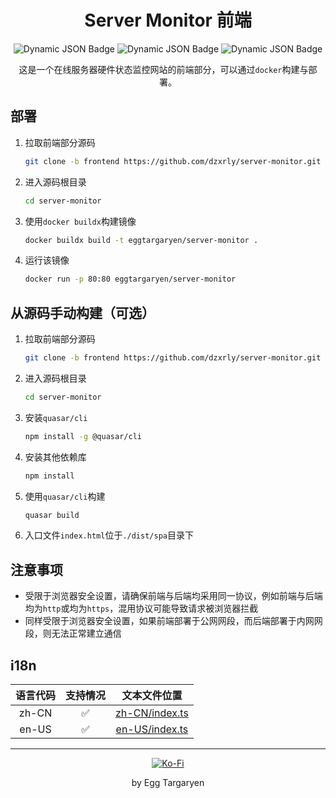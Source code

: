 <div align="center">

# Server Monitor 前端

</div>

<div align="center">

![Dynamic JSON Badge](https://img.shields.io/badge/dynamic/json?url=https%3A%2F%2Fraw.githubusercontent.com%2Fdzxrly%2Fserver-monitor%2Ffrontend%2Fpackage.json&query=%24.version&prefix=V&style=flat-square&label=Version) ![Dynamic JSON Badge](https://img.shields.io/badge/dynamic/json?url=https%3A%2F%2Fraw.githubusercontent.com%2Fdzxrly%2Fserver-monitor%2Ffrontend%2Fpackage.json&query=%24.dependencies.vue&style=flat-square&logo=vuedotjs&label=Vue&color=41a172) ![Dynamic JSON Badge](https://img.shields.io/badge/dynamic/json?url=https%3A%2F%2Fraw.githubusercontent.com%2Fdzxrly%2Fserver-monitor%2Ffrontend%2Fpackage.json&query=%24.dependencies.quasar&style=flat-square&logo=quasar&label=Quasar&color=2fb6fd)

</div>

<div align="center">

这是一个在线服务器硬件状态监控网站的前端部分，可以通过`docker`构建与部署。

</div>

## 部署

1. 拉取前端部分源码

   ```bash
   git clone -b frontend https://github.com/dzxrly/server-monitor.git
   ```

2. 进入源码根目录

   ```bash
   cd server-monitor
   ```

3. 使用`docker buildx`构建镜像

   ```bash
   docker buildx build -t eggtargaryen/server-monitor .
   ```

4. 运行该镜像

   ```bash
   docker run -p 80:80 eggtargaryen/server-monitor
   ```

## 从源码手动构建（可选）

1. 拉取前端部分源码

   ```bash
   git clone -b frontend https://github.com/dzxrly/server-monitor.git
   ```

2. 进入源码根目录

   ```bash
   cd server-monitor
   ```

3. 安装`quasar/cli`

   ```bash
   npm install -g @quasar/cli
   ```

4. 安装其他依赖库

   ```bash
   npm install
   ```

5. 使用`quasar/cli`构建

   ```bash
   quasar build
   ```

6. 入口文件`index.html`位于`./dist/spa`目录下

## 注意事项

- 受限于浏览器安全设置，请确保前端与后端均采用同一协议，例如前端与后端均为`http`或均为`https`，混用协议可能导致请求被浏览器拦截
- 同样受限于浏览器安全设置，如果前端部署于公网网段，而后端部署于内网网段，则无法正常建立通信

## i18n

| 语言代码 | 支持情况 |                文本文件位置                 |
| :------: | :------: | :-----------------------------------------: |
|  zh-CN   |    ✅    | [zh-CN/index.ts](./src/i18n/zh-CN/index.ts) |
|  en-US   |    ✅    | [en-US/index.ts](./src/i18n/en-US/index.ts) |

---

<div align="center">

[![Ko-Fi](https://img.shields.io/badge/Ko--fi-F16061?style=for-the-badge&logo=ko-fi&logoColor=white)](https://ko-fi.com/eggtargaryen)

</div>

<div align="center">

by Egg Targaryen

</div>
